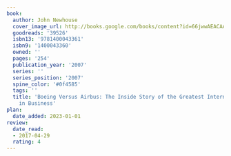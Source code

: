 ```yaml
---
book:
  author: John Newhouse
  cover_image_url: http://books.google.com/books/content?id=66jwwAEACAAJ&printsec=frontcover&img=1&zoom=1&source=gbs_api
  goodreads: '39526'
  isbn13: '9781400043361'
  isbn9: '1400043360'
  owned: ''
  pages: '254'
  publication_year: '2007'
  series: ''
  series_position: '2007'
  spine_color: '#0f4585'
  tags: ''
  title: 'Boeing Versus Airbus: The Inside Story of the Greatest International Competition
    in Business'
plan:
  date_added: 2023-01-01
review:
  date_read:
  - 2017-04-29
  rating: 4
---
```

